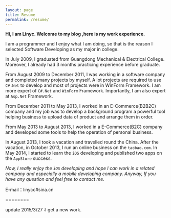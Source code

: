 ```yaml
---
layout: page
title: Resume
permalink: /resume/
---
```


**Hi, I am Linyc. Welcome to my blog ,here is my work experience.**

I am a programmer and I enjoy what I am doing, so that is the reason I selected Software Developing as my major in college.

In July 2009, I graduated from Guangdong Mechanical & Electrical College. Moreover, I already had 3 months practicing experience before graduate.

From August 2009 to December 2011, I was working in a software company and completed many projects by myself. A lot projects are required to use `C#.Net` to develop and most of projects were in WinForm Framework. I am more expert of `C#.Net` and `WinForm` Framework. Importantly, I am also expert at `Asp.Net` Framework.

From December 2011 to May 2013, I worked in an E-Commerce(B2B2C) company and my job was to develop a background program a powerful tool helping business to upload data of product and arrange them in order.

From May 2013 to August 2013, I worked in a E-Commerce(B2C) company and developed some tools to help the operation of personal business.

In August 2013, I took a vacation and travelled round the China. After the vacation, in October 2013, I run an online business on the `taobao.com`. In May 2014, I started to learn the `iOS` developing and published two apps on the `AppStore` success.

*Now, I really enjoy the `iOS` developing and hope I can work in a related company and especially a mobile developing company. Anyway, If you have any question and feel free to contact me.*

E-mail：linycc#sina.cn

========

update 2015/3/27 :I get a new work.
